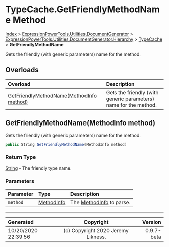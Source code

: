 ﻿# TypeCache.GetFriendlyMethodName Method

[Index](../index.md) > [ExpressionPowerTools.Utilities.DocumentGenerator](ExpressionPowerTools.Utilities.DocumentGenerator.a.md) > [ExpressionPowerTools.Utilities.DocumentGenerator.Hierarchy](ExpressionPowerTools.Utilities.DocumentGenerator.Hierarchy.n.md) > [TypeCache](ExpressionPowerTools.Utilities.DocumentGenerator.Hierarchy.TypeCache.cs.md) > **GetFriendlyMethodName**

Gets the friendly (with generic parameters) name for the method.

## Overloads

| Overload | Description |
| :-- | :-- |
| [GetFriendlyMethodName(MethodInfo method)](#getfriendlymethodnamemethodinfo-method) | Gets the friendly (with generic parameters) name for the method. |
## GetFriendlyMethodName(MethodInfo method)

Gets the friendly (with generic parameters) name for the method.

```csharp
public String GetFriendlyMethodName(MethodInfo method)
```

### Return Type

 [String](https://docs.microsoft.com/dotnet/api/system.string)  - The friendly type name.

### Parameters

| Parameter | Type | Description |
| :-- | :-- | :-- |
| `method` | [MethodInfo](https://docs.microsoft.com/dotnet/api/system.reflection.methodinfo) | The [MethodInfo](https://docs.microsoft.com/dotnet/api/system.reflection.methodinfo) to parse. |



---

| Generated | Copyright | Version |
| :-- | :-: | --: |
| 10/20/2020 22:39:56 | (c) Copyright 2020 Jeremy Likness. | 0.9.7-beta |
